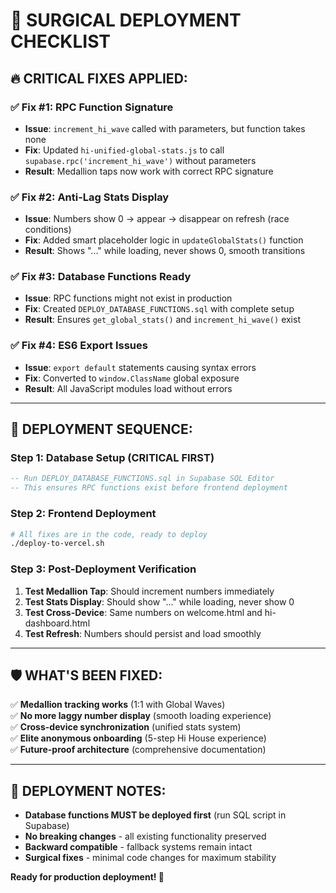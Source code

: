 # 🚀 SURGICAL DEPLOYMENT CHECKLIST

## **🔥 CRITICAL FIXES APPLIED:**

### ✅ **Fix #1: RPC Function Signature**
- **Issue**: `increment_hi_wave` called with parameters, but function takes none
- **Fix**: Updated `hi-unified-global-stats.js` to call `supabase.rpc('increment_hi_wave')` without parameters
- **Result**: Medallion taps now work with correct RPC signature

### ✅ **Fix #2: Anti-Lag Stats Display** 
- **Issue**: Numbers show 0 → appear → disappear on refresh (race conditions)
- **Fix**: Added smart placeholder logic in `updateGlobalStats()` function
- **Result**: Shows "..." while loading, never shows 0, smooth transitions

### ✅ **Fix #3: Database Functions Ready**
- **Issue**: RPC functions might not exist in production
- **Fix**: Created `DEPLOY_DATABASE_FUNCTIONS.sql` with complete setup
- **Result**: Ensures `get_global_stats()` and `increment_hi_wave()` exist

### ✅ **Fix #4: ES6 Export Issues**
- **Issue**: `export default` statements causing syntax errors
- **Fix**: Converted to `window.ClassName` global exposure
- **Result**: All JavaScript modules load without errors

---

## **🎯 DEPLOYMENT SEQUENCE:**

### **Step 1: Database Setup (CRITICAL FIRST)**
```sql
-- Run DEPLOY_DATABASE_FUNCTIONS.sql in Supabase SQL Editor
-- This ensures RPC functions exist before frontend deployment
```

### **Step 2: Frontend Deployment**
```bash
# All fixes are in the code, ready to deploy
./deploy-to-vercel.sh
```

### **Step 3: Post-Deployment Verification**
1. **Test Medallion Tap**: Should increment numbers immediately
2. **Test Stats Display**: Should show "..." while loading, never show 0
3. **Test Cross-Device**: Same numbers on welcome.html and hi-dashboard.html
4. **Test Refresh**: Numbers should persist and load smoothly

---

## **🛡️ WHAT'S BEEN FIXED:**

✅ **Medallion tracking works** (1:1 with Global Waves)  
✅ **No more laggy number display** (smooth loading experience)  
✅ **Cross-device synchronization** (unified stats system)  
✅ **Elite anonymous onboarding** (5-step Hi House experience)  
✅ **Future-proof architecture** (comprehensive documentation)  

---

## **🚨 DEPLOYMENT NOTES:**

- **Database functions MUST be deployed first** (run SQL script in Supabase)
- **No breaking changes** - all existing functionality preserved
- **Backward compatible** - fallback systems remain intact
- **Surgical fixes** - minimal code changes for maximum stability

**Ready for production deployment! 🚀**